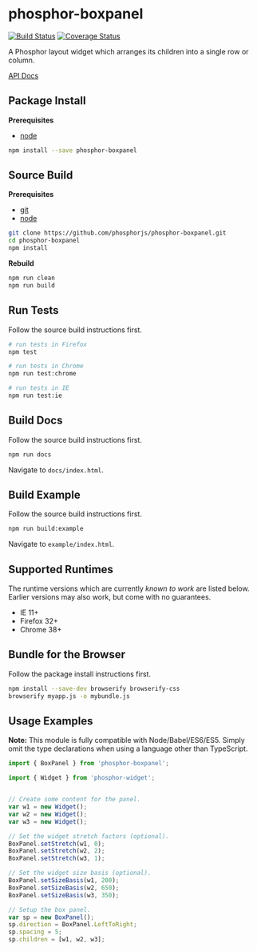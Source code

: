 phosphor-boxpanel
=================

[![Build Status](https://travis-ci.org/phosphorjs/phosphor-boxpanel.svg)](https://travis-ci.org/phosphorjs/phosphor-boxpanel?branch=master)
[![Coverage Status](https://coveralls.io/repos/phosphorjs/phosphor-boxpanel/badge.svg?branch=master&service=github)](https://coveralls.io/github/phosphorjs/phosphor-boxpanel?branch=master)

A Phosphor layout widget which arranges its children into a single row or column.

[API Docs](http://phosphorjs.github.io/phosphor-boxpanel/api/)


Package Install
---------------

**Prerequisites**
- [node](http://nodejs.org/)

```bash
npm install --save phosphor-boxpanel
```


Source Build
------------

**Prerequisites**
- [git](http://git-scm.com/)
- [node](http://nodejs.org/)

```bash
git clone https://github.com/phosphorjs/phosphor-boxpanel.git
cd phosphor-boxpanel
npm install
```

**Rebuild**
```bash
npm run clean
npm run build
```


Run Tests
---------

Follow the source build instructions first.

```bash
# run tests in Firefox
npm test

# run tests in Chrome
npm run test:chrome

# run tests in IE
npm run test:ie
```


Build Docs
----------

Follow the source build instructions first.

```bash
npm run docs
```

Navigate to `docs/index.html`.


Build Example
-------------

Follow the source build instructions first.

```bash
npm run build:example
```

Navigate to `example/index.html`.


Supported Runtimes
------------------

The runtime versions which are currently *known to work* are listed below.
Earlier versions may also work, but come with no guarantees.

- IE 11+
- Firefox 32+
- Chrome 38+


Bundle for the Browser
----------------------

Follow the package install instructions first.

```bash
npm install --save-dev browserify browserify-css
browserify myapp.js -o mybundle.js
```


Usage Examples
--------------

**Note:** This module is fully compatible with Node/Babel/ES6/ES5. Simply
omit the type declarations when using a language other than TypeScript.

```typescript
import { BoxPanel } from 'phosphor-boxpanel';

import { Widget } from 'phosphor-widget';


// Create some content for the panel.
var w1 = new Widget();
var w2 = new Widget();
var w3 = new Widget();

// Set the widget stretch factors (optional).
BoxPanel.setStretch(w1, 0);
BoxPanel.setStretch(w2, 2);
BoxPanel.setStretch(w3, 1);

// Set the widget size basis (optional).
BoxPanel.setSizeBasis(w1, 200);
BoxPanel.setSizeBasis(w2, 650);
BoxPanel.setSizeBasis(w3, 350);

// Setup the box panel.
var sp = new BoxPanel();
sp.direction = BoxPanel.LeftToRight;
sp.spacing = 5;
sp.children = [w1, w2, w3];
```
